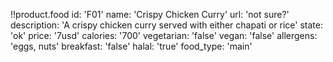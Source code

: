 <!--
# Food List

## Parameters
- id
- name
- url
- description
- price
- state : [ok, planned, unavailable, endoflife, error]
- calories
- vegetarian
- vegan     
- allergens (added in their plural form)
- breakfast 
- halal     
- food_type : [starter, main, dessert] 
-->

!!product.food 
 id: 'F01'
 name: 'Crispy Chicken Curry'
 url: 'not sure?'
 description: 'A crispy chicken curry served with either chapati or rice'
 state: 'ok'
 price: '7usd'
 calories: '700'
 vegetarian: 'false'
 vegan: 'false'
 allergens: 'eggs, nuts'
 breakfast: 'false'
 halal: 'true'
 food_type: 'main'








